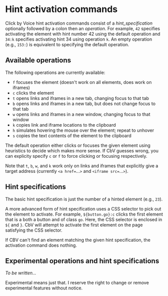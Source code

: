 # Hint activation commands

Click by Voice hint activation commands consist of a
*hint_specification* optionally followed by a colon then an *operation*.
For example, `42` specifies activating the element with hint number 42
using the default operation and `34:k` specifies activating hint 34
using operation `k`.  An empty operation (e.g., `153:`) is equivalent to
specifying the default operation.


## Available operations

The following operations are currently available:

* `f` focuses the element (doesn't work on all elements, does work on iframes)
* `c` clicks the element
* `t` opens links and iframes in a new tab, changing focus to that tab
* `b` opens links and iframes in a new tab, but does not change focus to
that tab
* `w` opens links and iframes in a new window, changing focus to that window
* `k` copies link and iframe locations to the clipboard
* `h` simulates hovering the mouse over the element; repeat to unhover
* `s` copies the text contents of the element to the clipboard

The default operation either clicks or focuses the given element using
heuristics to decide which makes more sense.  If CbV guesses wrong, you
can explicity specify `c` or `f` to force clicking or focusing
respectively.

Note that `t`, `b`, `w`, and `k` work only on links and iframes that
explicitly give a target address (currently `<a href=`...`>` and
`<iframe src=`...`>`).


##  Hint specifications

The basic hint specification is just the number of a hinted element
(e.g., `23`).

A more advanced form of hint specification uses a CSS selector to pick
out the element to activate.  For example, `${button.go}:c` clicks the
first element that is a both a button and of class `go`.  Here, the CSS
selector is enclosed in `${` and `}`.  CbV will attempt to activate the
first element on the page satisfying the CSS selector.

If CBV can't find an element matching the given hint specification, the
activation command does nothing.


## Experimental operations and hint specifications

*To be written...*

Experimental means just that.  I reserve the right to change or remove
experimental features without notice.
